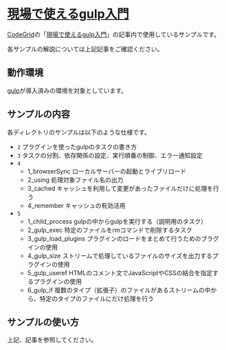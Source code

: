 # [現場で使えるgulp入門](https://app.codegrid.net/series/2014-gulp)

[CodeGrid](http://www.codegrid.net/)の「[現場で使えるgulp入門](https://app.codegrid.net/series/2014-gulp)」の記事内で使用しているサンプルです。

各サンプルの解説については上記記事をご確認ください。

## 動作環境

[gulp](http://gulpjs.com/)が導入済みの環境を対象としています。

## サンプルの内容


各ディレクトリのサンプルは以下のような仕様です。

- `2` プラグインを使ったgulpのタスクの書き方
- `3` タスクの分割、依存関係の設定、実行順番の制御、エラー通知設定
- `4`
  - 1_browserSync ローカルサーバーの起動とライブリロード
  - 2_using 処理対象ファイル名の出力
  - 3_cached キャッシュを利用して変更があったファイルだけに処理を行う
  - 4_remember キャッシュの有効活用
- `5`
  - 1_child_process gulpの中からgulpを実行する（説明用のタスク）
  - 2_gulp_exec 特定のファイルをrmコマンドで削除するタスク
  - 3_gulp_load_plugins プラグインのロードをまとめて行うためのプラグインの使用
  - 4_gulp_size ストリームで処理しているファイルのサイズを出力するプラグインの使用
  - 5_gulp_useref HTMLのコメント文でJavaScriptやCSSの結合を指定するプラグインの使用
  - 6_gulp_if 複数のタイプ（拡張子）のファイルがあるストリームの中から、特定のタイプのファイルにだけ処理を行う


## サンプルの使い方

上記、記事を参照してください。
